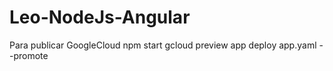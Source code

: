 # Leo-NodeJs-Angular

Para publicar GoogleCloud
npm start
gcloud preview app deploy app.yaml --promote
